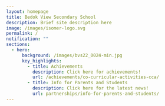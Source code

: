 ```yaml
---
layout: homepage
title: Bedok View Secondary School
description: Brief site description here
image: /images/isomer-logo.svg
permalink: /
notification: ""
sections:
  - hero:
      background: /images/bvs22_0024-min.jpg
      key_highlights:
        - title: Achievements
          description: Click here for achievements!
          url: /achievements/co-curricular-activities-cca/
        - title: Info for Parents and Students
          description: Click here for the latest news!
          url: partnerships/info-for-parents-and-students/
---
```

